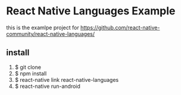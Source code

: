# React Native Languages Example

this is the examlpe project for https://github.com/react-native-community/react-native-languages/

## install

1. $ git clone
2. $ npm install
3. $ react-native link react-native-languages
4. $ react-native run-android
